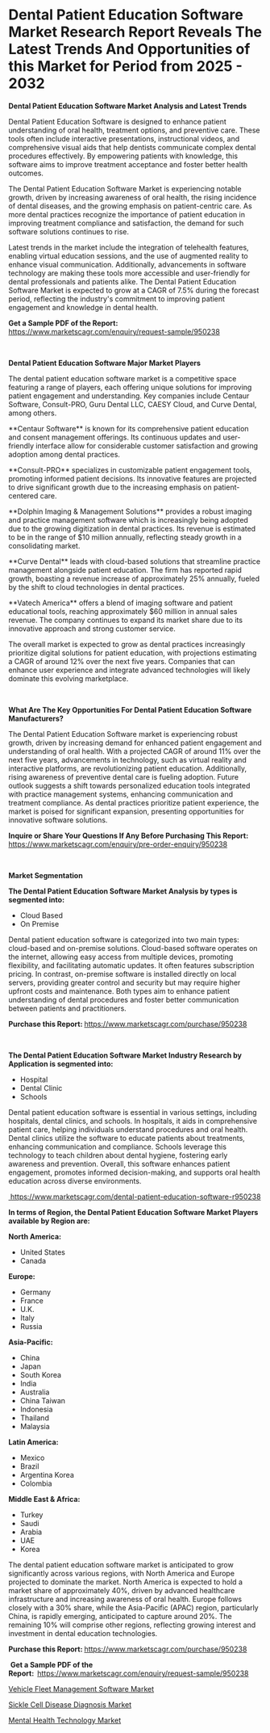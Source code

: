 <p><h1>Dental Patient Education Software Market Research Report Reveals The Latest Trends And Opportunities of this Market for Period from 2025 - 2032</h1></p><p><strong>Dental Patient Education Software Market Analysis and Latest Trends</strong></p>
<p><p>Dental Patient Education Software is designed to enhance patient understanding of oral health, treatment options, and preventive care. These tools often include interactive presentations, instructional videos, and comprehensive visual aids that help dentists communicate complex dental procedures effectively. By empowering patients with knowledge, this software aims to improve treatment acceptance and foster better health outcomes.</p><p>The Dental Patient Education Software Market is experiencing notable growth, driven by increasing awareness of oral health, the rising incidence of dental diseases, and the growing emphasis on patient-centric care. As more dental practices recognize the importance of patient education in improving treatment compliance and satisfaction, the demand for such software solutions continues to rise. </p><p>Latest trends in the market include the integration of telehealth features, enabling virtual education sessions, and the use of augmented reality to enhance visual communication. Additionally, advancements in software technology are making these tools more accessible and user-friendly for dental professionals and patients alike. The Dental Patient Education Software Market is expected to grow at a CAGR of 7.5% during the forecast period, reflecting the industry's commitment to improving patient engagement and knowledge in dental health.</p></p>
<p><strong>Get a Sample PDF of the Report:&nbsp;</strong> <a href="https://www.marketscagr.com/enquiry/request-sample/950238?utm_campaign=1869&utm_medium=2&utm_source=Github&utm_content=ia&utm_term=06032025&utm_id=dental-patient-education-software">https://www.marketscagr.com/enquiry/request-sample/950238</a></p>
<p>&nbsp;</p>
<p><strong>Dental Patient Education Software Major Market Players</strong></p>
<p><p>The dental patient education software market is a competitive space featuring a range of players, each offering unique solutions for improving patient engagement and understanding. Key companies include Centaur Software, Consult-PRO, Guru Dental LLC, CAESY Cloud, and Curve Dental, among others.</p><p>**Centaur Software** is known for its comprehensive patient education and consent management offerings. Its continuous updates and user-friendly interface allow for considerable customer satisfaction and growing adoption among dental practices.</p><p>**Consult-PRO** specializes in customizable patient engagement tools, promoting informed patient decisions. Its innovative features are projected to drive significant growth due to the increasing emphasis on patient-centered care.</p><p>**Dolphin Imaging & Management Solutions** provides a robust imaging and practice management software which is increasingly being adopted due to the growing digitization in dental practices. Its revenue is estimated to be in the range of $10 million annually, reflecting steady growth in a consolidating market.</p><p>**Curve Dental** leads with cloud-based solutions that streamline practice management alongside patient education. The firm has reported rapid growth, boasting a revenue increase of approximately 25% annually, fueled by the shift to cloud technologies in dental practices.</p><p>**Vatech America** offers a blend of imaging software and patient educational tools, reaching approximately $60 million in annual sales revenue. The company continues to expand its market share due to its innovative approach and strong customer service.</p><p>The overall market is expected to grow as dental practices increasingly prioritize digital solutions for patient education, with projections estimating a CAGR of around 12% over the next five years. Companies that can enhance user experience and integrate advanced technologies will likely dominate this evolving marketplace.</p></p>
<p>&nbsp;</p>
<p><strong>What Are The Key Opportunities For Dental Patient Education Software Manufacturers?</strong></p>
<p><p>The Dental Patient Education Software market is experiencing robust growth, driven by increasing demand for enhanced patient engagement and understanding of oral health. With a projected CAGR of around 11% over the next five years, advancements in technology, such as virtual reality and interactive platforms, are revolutionizing patient education. Additionally, rising awareness of preventive dental care is fueling adoption. Future outlook suggests a shift towards personalized education tools integrated with practice management systems, enhancing communication and treatment compliance. As dental practices prioritize patient experience, the market is poised for significant expansion, presenting opportunities for innovative software solutions.</p></p>
<p><strong>Inquire or Share Your Questions If Any Before Purchasing This Report:</strong> <a href="https://www.marketscagr.com/enquiry/pre-order-enquiry/950238?utm_campaign=1869&utm_medium=2&utm_source=Github&utm_content=ia&utm_term=06032025&utm_id=dental-patient-education-software">https://www.marketscagr.com/enquiry/pre-order-enquiry/950238</a></p>
<p>&nbsp;</p>
<p><strong>Market Segmentation</strong></p>
<p><strong>The Dental Patient Education Software Market Analysis by types is segmented into:</strong></p>
<p><ul><li>Cloud Based</li><li>On Premise</li></ul></p>
<p><p>Dental patient education software is categorized into two main types: cloud-based and on-premise solutions. Cloud-based software operates on the internet, allowing easy access from multiple devices, promoting flexibility, and facilitating automatic updates. It often features subscription pricing. In contrast, on-premise software is installed directly on local servers, providing greater control and security but may require higher upfront costs and maintenance. Both types aim to enhance patient understanding of dental procedures and foster better communication between patients and practitioners.</p></p>
<p><strong>Purchase this Report:&nbsp;</strong><a href="https://www.marketscagr.com/purchase/950238?utm_campaign=1869&utm_medium=2&utm_source=Github&utm_content=ia&utm_term=06032025&utm_id=dental-patient-education-software">https://www.marketscagr.com/purchase/950238</a></p>
<p>&nbsp;</p>
<p><strong>The Dental Patient Education Software Market Industry Research by Application is segmented into:</strong></p>
<p><ul><li>Hospital</li><li>Dental Clinic</li><li>Schools</li></ul></p>
<p><p>Dental patient education software is essential in various settings, including hospitals, dental clinics, and schools. In hospitals, it aids in comprehensive patient care, helping individuals understand procedures and oral health. Dental clinics utilize the software to educate patients about treatments, enhancing communication and compliance. Schools leverage this technology to teach children about dental hygiene, fostering early awareness and prevention. Overall, this software enhances patient engagement, promotes informed decision-making, and supports oral health education across diverse environments.</p></p>
<p><a href="https://www.marketscagr.com/dental-patient-education-software-r950238?utm_campaign=1869&utm_medium=2&utm_source=Github&utm_content=ia&utm_term=06032025&utm_id=dental-patient-education-software">&nbsp;https://www.marketscagr.com/dental-patient-education-software-r950238</a></p>
<p><strong>In terms of Region, the Dental Patient Education Software Market Players available by Region are:</strong></p>
<p>
    <p> <strong> North America: </strong>
        <ul>
            <li>United States</li>
            <li>Canada</li>
        </ul>
        </p> 
    <p> <strong> Europe: </strong>
        <ul>
            <li>Germany</li>
            <li>France</li>
            <li>U.K.</li>
            <li>Italy</li>
            <li>Russia</li>
        </ul>
        </p> 
    <p> <strong> Asia-Pacific: </strong>
        <ul>
            <li>China</li>
            <li>Japan</li>
            <li>South Korea</li>
            <li>India</li>
            <li>Australia</li>
            <li>China Taiwan</li>
            <li>Indonesia</li>
            <li>Thailand</li>
            <li>Malaysia</li>
        </ul>
        </p> 
    <p> <strong> Latin America: </strong>
        <ul>
            <li>Mexico</li>
            <li>Brazil</li>
            <li>Argentina Korea</li>
            <li>Colombia</li>
        </ul>
        </p> 
    <p> <strong> Middle East & Africa: </strong>
        <ul>
            <li>Turkey</li>
            <li>Saudi</li>
            <li>Arabia</li>
            <li>UAE</li>
            <li>Korea</li>
        </ul>
    </p>
    </p>
<p><p>The dental patient education software market is anticipated to grow significantly across various regions, with North America and Europe projected to dominate the market. North America is expected to hold a market share of approximately 40%, driven by advanced healthcare infrastructure and increasing awareness of oral health. Europe follows closely with a 30% share, while the Asia-Pacific (APAC) region, particularly China, is rapidly emerging, anticipated to capture around 20%. The remaining 10% will comprise other regions, reflecting growing interest and investment in dental education technologies.</p></p>
<p><strong>Purchase this Report: </strong><a href="https://www.marketscagr.com/purchase/950238?utm_campaign=1869&utm_medium=2&utm_source=Github&utm_content=ia&utm_term=06032025&utm_id=dental-patient-education-software">https://www.marketscagr.com/purchase/950238</a></p>
<p>&nbsp;<strong>Get a Sample PDF of the Report:&nbsp;&nbsp;</strong><a href="https://www.marketscagr.com/enquiry/request-sample/950238?utm_campaign=1869&utm_medium=2&utm_source=Github&utm_content=ia&utm_term=06032025&utm_id=dental-patient-education-software">https://www.marketscagr.com/enquiry/request-sample/950238</a></p>
<p><strong></strong></p>
<p><p><a href="https://github.com/dagnewopus/Market-Research-Report-List-1/blob/main/vehicle-fleet-management-software-market.md?utm_campaign=1869&utm_medium=2&utm_source=Github&utm_content=ia&utm_term=06032025&utm_id=dental-patient-education-software">Vehicle Fleet Management Software Market</a></p><p><a href="https://github.com/CliffMedina6/Market-Research-Report-List-7/blob/main/sickle-cell-disease-diagnosis-market.md?utm_campaign=1869&utm_medium=2&utm_source=Github&utm_content=ia&utm_term=06032025&utm_id=dental-patient-education-software">Sickle Cell Disease Diagnosis Market</a></p><p><a href="https://github.com/papnider/Market-Research-Report-List-1/blob/main/mental-health-technology-market.md?utm_campaign=1869&utm_medium=2&utm_source=Github&utm_content=ia&utm_term=06032025&utm_id=dental-patient-education-software">Mental Health Technology Market</a></p></p>